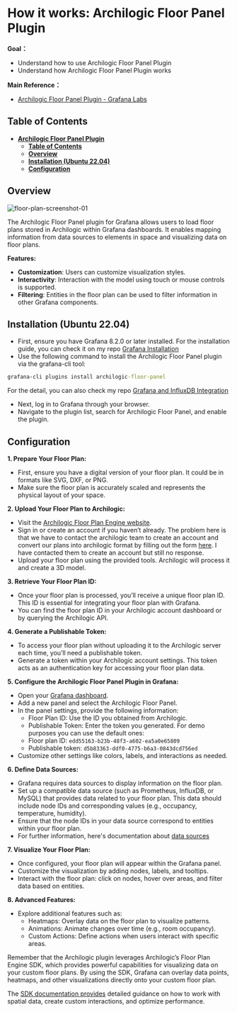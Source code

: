 # **How it works: Archilogic Floor Panel Plugin**

**Goal：**
* Understand how to use Archilogic Floor Panel Plugin
* Understand how Archilogic Floor Panel Plugin works

**Main Reference：**

* [Archilogic Floor Panel Plugin - Grafana Labs](https://grafana.com/grafana/plugins/archilogic-floor-panel/?tab=relatedcontent)

## **Table of Contents**
- [**Archilogic Floor Panel Plugin**](#archilogic-floor-panel-plugin)
  - [**Table of Contents**](#table-of-contents)
  - [**Overview**](#overview)
  - [**Installation (Ubuntu 22.04)**](#installation-ubuntu-2204)
  - [**Configuration**](#configuration)

##  **Overview**

![floor-plan-screenshot-01](https://github.com/NTUST-BMW-Lab/internship/assets/87703952/3542e3c8-2798-49db-a712-ba3433293db9)

The Archilogic Floor Panel plugin for Grafana allows users to load floor plans stored in Archilogic within Grafana dashboards. It enables mapping information from data sources to elements in space and visualizing data on floor plans.

**Features:**
* **Customization**: Users can customize visualization styles.
* **Interactivity**: Interaction with the model using touch or mouse controls is supported.
* **Filtering**: Entities in the floor plan can be used to filter information in other Grafana components.

## **Installation (Ubuntu 22.04)**

* First, ensure you have Grafana 8.2.0 or later installed. For the installation guide, you can check it on my repo [Grafana Installation](https://github.com/bmw-ece-ntust/internship/blob/5b9c4fe137c28728f16ab9d320f8055b4bcdd226/Grafana/Grafana_Installation_Guide.md)
* Use the following command to install the Archilogic Floor Panel plugin via the grafana-cli tool:
```cmd
grafana-cli plugins install archilogic-floor-panel
```
For the detail, you can also check my repo [Grafana and InfluxDB Integration](https://github.com/bmw-ece-ntust/internship/blob/009e36c033918f9a3a6c1ebcef7ac21efb6e92fd/Grafana/Connecting_Grafana_With_InfluxDB.md)
* Next, log in to Grafana through your browser.
* Navigate to the plugin list, search for Archilogic Floor Panel, and enable the plugin.

## **Configuration**

**1. Prepare Your Floor Plan:**
  * First, ensure you have a digital version of your floor plan. It could be in formats like SVG, DXF, or PNG.
  * Make sure the floor plan is accurately scaled and represents the physical layout of your space.

**2. Upload Your Floor Plan to Archilogic:**
  * Visit the [Archilogic Floor Plan Engine website](https://www.archilogic.com/).
  * Sign in or create an account if you haven’t already.
    The problem here is that we have to contact the archilogic team to create an account and convert our plans into archilogic format by filling out the form [here](https://www.archilogic.com/contact-us). I have contacted them to create an account but still no response.
  * Upload your floor plan using the provided tools. Archilogic will process it and create a 3D model.

**3. Retrieve Your Floor Plan ID:**
  * Once your floor plan is processed, you’ll receive a unique floor plan ID. This ID is essential for integrating your floor plan with Grafana.
  * You can find the floor plan ID in your Archilogic account dashboard or by querying the Archilogic API.

**4. Generate a Publishable Token:**
  * To access your floor plan without uploading it to the Archilogic server each time, you’ll need a publishable token.
  * Generate a token within your Archilogic account settings. This token acts as an authentication key for accessing your floor plan data.

**5. Configure the Archilogic Floor Panel Plugin in Grafana:**
  * Open your [Grafana dashboard](http://localhost:3000).
  * Add a new panel and select the Archilogic Floor Panel.  
  * In the panel settings, provide the following information:
    * Floor Plan ID: Use the ID you obtained from Archilogic.
    * Publishable Token: Enter the token you generated.
    For demo purposes you can use the default ones:
    * Floor plan ID: ```edd55163-b23b-48f3-a602-ea5a0e65809```
    * Publishable token: ```d5b83363-ddf0-4775-b6a3-0843dcd756ed```
  * Customize other settings like colors, labels, and interactions as needed.

**6. Define Data Sources:**
  * Grafana requires data sources to display information on the floor plan.
  * Set up a compatible data source (such as Prometheus, InfluxDB, or MySQL) that provides data related to your floor plan. This data should include node IDs and corresponding values (e.g., occupancy, temperature, humidity).
  * Ensure that the node IDs in your data source correspond to entities within your floor plan.
  * For further information, here's documentation about [data sources](https://grafana.com/docs/grafana/latest/datasources/)

**7. Visualize Your Floor Plan:**
  * Once configured, your floor plan will appear within the Grafana panel.
  * Customize the visualization by adding nodes, labels, and tooltips.
  * Interact with the floor plan: click on nodes, hover over areas, and filter data based on entities.

**8. Advanced Features:**
  * Explore additional features such as:
    * Heatmaps: Overlay data on the floor plan to visualize patterns.
    * Animations: Animate changes over time (e.g., room occupancy).
    * Custom Actions: Define actions when users interact with specific areas.

Remember that the Archilogic plugin leverages Archilogic’s Floor Plan Engine SDK, which provides powerful capabilities for visualizing data on your custom floor plans. By using the SDK, Grafana can overlay data points, heatmaps, and other visualizations directly onto your custom floor plan.

The [SDK documentation provides](https://developers.archilogic.com/floor-plan-engine/guide.html) detailed guidance on how to work with spatial data, create custom interactions, and optimize performance.
